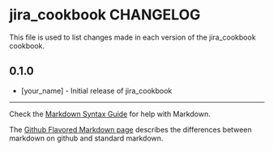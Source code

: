jira_cookbook CHANGELOG
=======================

This file is used to list changes made in each version of the jira_cookbook cookbook.

0.1.0
-----
- [your_name] - Initial release of jira_cookbook

- - -
Check the [Markdown Syntax Guide](http://daringfireball.net/projects/markdown/syntax) for help with Markdown.

The [Github Flavored Markdown page](http://github.github.com/github-flavored-markdown/) describes the differences between markdown on github and standard markdown.
